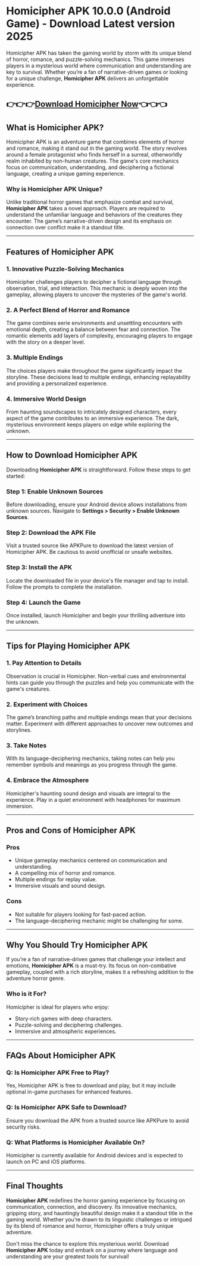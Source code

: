 
# Homicipher APK 10.0.0 (Android Game) - Download Latest version 2025

Homicipher APK has taken the gaming world by storm with its unique blend of horror, romance, and puzzle-solving mechanics. This game immerses players in a mysterious world where communication and understanding are key to survival. Whether you’re a fan of narrative-driven games or looking for a unique challenge, **Homicipher APK** delivers an unforgettable experience.

## 👉👉👉[Download Homicipher Now](https://apkmia.com/)👈👈👈

## What is Homicipher APK?

Homicipher APK is an adventure game that combines elements of horror and romance, making it stand out in the gaming world. The story revolves around a female protagonist who finds herself in a surreal, otherworldly realm inhabited by non-human creatures. The game's core mechanics focus on communication, understanding, and deciphering a fictional language, creating a unique gaming experience.

### Why is Homicipher APK Unique?

Unlike traditional horror games that emphasize combat and survival, **Homicipher APK** takes a novel approach. Players are required to understand the unfamiliar language and behaviors of the creatures they encounter. The game’s narrative-driven design and its emphasis on connection over conflict make it a standout title.

---

## Features of Homicipher APK

### 1. **Innovative Puzzle-Solving Mechanics**
Homicipher challenges players to decipher a fictional language through observation, trial, and interaction. This mechanic is deeply woven into the gameplay, allowing players to uncover the mysteries of the game's world.

### 2. **A Perfect Blend of Horror and Romance**
The game combines eerie environments and unsettling encounters with emotional depth, creating a balance between fear and connection. The romantic elements add layers of complexity, encouraging players to engage with the story on a deeper level.

### 3. **Multiple Endings**
The choices players make throughout the game significantly impact the storyline. These decisions lead to multiple endings, enhancing replayability and providing a personalized experience.

### 4. **Immersive World Design**
From haunting soundscapes to intricately designed characters, every aspect of the game contributes to an immersive experience. The dark, mysterious environment keeps players on edge while exploring the unknown.

---

## How to Download Homicipher APK

Downloading **Homicipher APK** is straightforward. Follow these steps to get started:

### Step 1: Enable Unknown Sources
Before downloading, ensure your Android device allows installations from unknown sources. Navigate to **Settings > Security > Enable Unknown Sources**.

### Step 2: Download the APK File
Visit a trusted source like APKPure to download the latest version of Homicipher APK. Be cautious to avoid unofficial or unsafe websites.

### Step 3: Install the APK
Locate the downloaded file in your device's file manager and tap to install. Follow the prompts to complete the installation.

### Step 4: Launch the Game
Once installed, launch Homicipher and begin your thrilling adventure into the unknown.

---

## Tips for Playing Homicipher APK

### 1. **Pay Attention to Details**
Observation is crucial in Homicipher. Non-verbal cues and environmental hints can guide you through the puzzles and help you communicate with the game's creatures.

### 2. **Experiment with Choices**
The game’s branching paths and multiple endings mean that your decisions matter. Experiment with different approaches to uncover new outcomes and storylines.

### 3. **Take Notes**
With its language-deciphering mechanics, taking notes can help you remember symbols and meanings as you progress through the game.

### 4. **Embrace the Atmosphere**
Homicipher's haunting sound design and visuals are integral to the experience. Play in a quiet environment with headphones for maximum immersion.

---

## Pros and Cons of Homicipher APK

### **Pros**
- Unique gameplay mechanics centered on communication and understanding.
- A compelling mix of horror and romance.
- Multiple endings for replay value.
- Immersive visuals and sound design.

### **Cons**
- Not suitable for players looking for fast-paced action.
- The language-deciphering mechanic might be challenging for some.

---

## Why You Should Try Homicipher APK

If you’re a fan of narrative-driven games that challenge your intellect and emotions, **Homicipher APK** is a must-try. Its focus on non-combative gameplay, coupled with a rich storyline, makes it a refreshing addition to the adventure horror genre.

### Who is it For?
Homicipher is ideal for players who enjoy:
- Story-rich games with deep characters.
- Puzzle-solving and deciphering challenges.
- Immersive and atmospheric experiences.

---

## FAQs About Homicipher APK

### **Q: Is Homicipher APK Free to Play?**
Yes, Homicipher APK is free to download and play, but it may include optional in-game purchases for enhanced features.

### **Q: Is Homicipher APK Safe to Download?**
Ensure you download the APK from a trusted source like APKPure to avoid security risks.

### **Q: What Platforms is Homicipher Available On?**
Homicipher is currently available for Android devices and is expected to launch on PC and iOS platforms.

---

## Final Thoughts

**Homicipher APK** redefines the horror gaming experience by focusing on communication, connection, and discovery. Its innovative mechanics, gripping story, and hauntingly beautiful design make it a standout title in the gaming world. Whether you’re drawn to its linguistic challenges or intrigued by its blend of romance and horror, Homicipher offers a truly unique adventure.

Don't miss the chance to explore this mysterious world. Download **Homicipher APK** today and embark on a journey where language and understanding are your greatest tools for survival!
